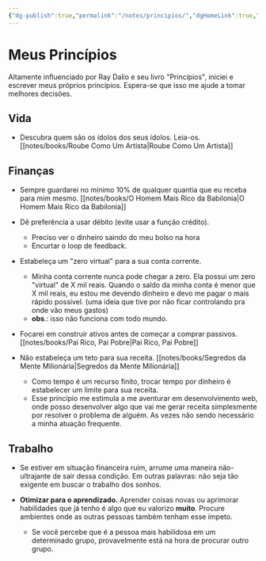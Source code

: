 ```yaml
---
{"dg-publish":true,"permalink":"/notes/principios/","dgHomeLink":true,"dgPassFrontmatter":false,"dgShowBacklinks":true,"dgShowLocalGraph":true}
---
```


# Meus Princípios

 Altamente influenciado por Ray Dalio e seu livro "Princípios", iniciei e escrever meus próprios princípios. Espera-se que isso me ajude a tomar melhores decisões.
 
## Vida

- Descubra quem são os ídolos dos seus ídolos. Leia-os. [[notes/books/Roube Como Um Artista|Roube Como Um Artista]]
 

## Finanças

- Sempre guardarei no mínimo 10% de qualquer quantia que eu receba para mim mesmo. [[notes/books/O Homem Mais Rico da Babilonia|O Homem Mais Rico da Babilonia]]

- Dê preferência a usar débito (evite usar a função crédito).
    - Preciso ver o dinheiro saindo do meu bolso na hora
    - Encurtar o loop de feedback.

- Estabeleça um "zero virtual" para a sua conta corrente.
    - Minha conta corrente nunca pode chegar a zero. Ela possui um zero "virtual" de X mil reais. Quando o saldo da minha conta é menor que X mil reais, eu estou me devendo dinheiro e devo me pagar o mais rápido possível. (uma ideia que tive por não ficar controlando pra onde vão meus gastos)
    - **obs**.: isso não funciona com todo mundo.
     
- Focarei em construir ativos antes de começar a comprar passivos. [[notes/books/Pai Rico, Pai Pobre|Pai Rico, Pai Pobre]]

- Não estabeleça um teto para sua receita. [[notes/books/Segredos da Mente Milionária|Segredos da Mente Milionária]]
    - Como tempo é um recurso finito, trocar tempo por dinheiro é estabelecer um limite para sua receita.
    - Esse princípio me estimula a me aventurar em desenvolvimento web, onde posso desenvolver algo que vai me gerar receita simplesmente por resolver o problema de alguém. As vezes não sendo necessário a minha atuação frequente.


## Trabalho

- Se estiver em situação financeira ruim, arrume uma maneira não-ultrajante de sair dessa condição. Em outras palavras: não seja tão exigente em buscar o trabalho dos sonhos.

- **Otimizar para o aprendizado.** Aprender coisas novas ou aprimorar habilidades que já tenho é algo que eu valorizo **muito**. Procure ambientes onde as outras pessoas também tenham esse ímpeto.
    - Se você percebe que é a pessoa mais habilidosa em um determinado grupo, provavelmente está na hora de procurar outro grupo.

